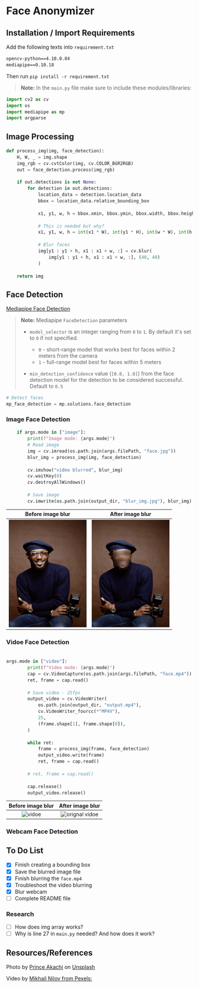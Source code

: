 # Face Anonymizer

## Installation / Import Requirements 
Add the following texts into `requirement.txt`
```txt
opencv-python==4.10.0.84
mediapipe==0.10.18
```
Then run `pip install -r requirement.txt`


> **Note:** In the `main.py` file make sure to include these modules/libraries:
```py
import cv2 as cv
import os
import mediapipe as mp
import argparse
```

## Image Processing

```py
def process_img(img, face_detection):
    H, W, _ = img.shape
    img_rgb = cv.cvtColor(img, cv.COLOR_BGR2RGB)
    out = face_detection.process(img_rgb)

    if out.detections is not None:
        for detection in out.detections:
            location_data = detection.location_data
            bbox = location_data.relative_bounding_box

            x1, y1, w, h = bbox.xmin, bbox.ymin, bbox.width, bbox.height

            # This is needed but why?
            x1, y1, w, h = int(x1 * W), int(y1 * H), int(w * W), int(h * H)

            # Blur faces
            img[y1 : y1 + h, x1 : x1 + w, :] = cv.blur(
                img[y1 : y1 + h, x1 : x1 + w, :], (40, 40)
            )

    return img
```

## Face Detection
[Mediapipe Face Detection](https://mediapipe.readthedocs.io/en/latest/solutions/face_detection.html)
> **Note:** Mediapipe `FaceDetection` parameters
> + `model_selector` is an integer ranging from `0` to `1`. By default it's set to `0` if not specified.
>   + `0` - short-range model that works best for faces within 2 meters from the camera
>   + `1` - full-range model best for faces within 5 meters  
>
> + `min_detection_confidence` value (`[0.0, 1.0]`) from the face detection model for the detection to be considered successful. Default to `0.5`

```py
# Detect faces
mp_face_detection = mp.solutions.face_detection
```

### Image Face Detection
```py
    if args.mode in ["image"]:
        print(f"Image mode: {args.mode}")
        # Read image
        img = cv.imread(os.path.join(args.filePath, "face.jpg"))
        blur_img = process_img(img, face_detection)

        cv.imshow("video blurred", blur_img)
        cv.waitKey(0)
        cv.destroyAllWindows()

        # Save image
        cv.imwrite(os.path.join(output_dir, "blur_img.jpg"), blur_img)
```

**Before** image blur | **After** image blur
:---: | :---: |
<img src='./data/face.jpg' alt="Before image blur" width= "210" height="290"/> |  <img src="./output/blur_img.jpg" alt="After image blur" width= "210" height="290"/>|


### Vidoe Face Detection
```py

args.mode in ["video"]:
        print(f"Video mode: {args.mode}")
        cap = cv.VideoCapture(os.path.join(args.filePath, "face.mp4"))
        ret, frame = cap.read()

        # Save video - 25fps
        output_video = cv.VideoWriter(
            os.path.join(output_dir, "output.mp4"),
            cv.VideoWriter_fourcc(*"MP4V"),
            25,
            (frame.shape[1], frame.shape[0]),
        )

        while ret:
            frame = process_img(frame, face_detection)
            output_video.write(frame)
            ret, frame = cap.read()

        # ret, frame = cap.read()

        cap.release()
        output_video.release()
```

**Before** image blur | **After** image blur
:---:|:---:|
![vidoe](/gifs/vidoe.gif) | ![orignal vidoe](/gifs/blurred_video.gif)


### Webcam Face Detection

## To Do List
+ [X] Finish creating a bounding box 
+ [x] Save the blurred image file
+ [x] Finish blurring the `face.mp4`
+ [x] Troubleshoot the video blurring
+ [x] Blur webcam
+ [ ] Complete README file 

### Research
+ [ ] How does img array works?
+ [ ] Why is line 27 in `main.py` needed? And how does it work?

## Resources/References
Photo by <a href="https://unsplash.com/@princearkman?utm_content=creditCopyText&utm_medium=referral&utm_source=unsplash">Prince Akachi</a> on <a href="https://unsplash.com/photos/smiling-man-wearing-black-turtleneck-shirt-holding-camrea-4Yv84VgQkRM?utm_content=creditCopyText&utm_medium=referral&utm_source=unsplash">Unsplash</a>
      
Video by [Mikhail Nilov from Pexels:](https://www.pexels.com/video/a-woman-talking-at-the-podium-8731389/)
